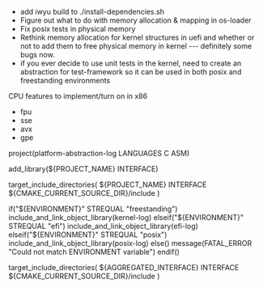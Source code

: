 - add iwyu build to ./install-dependencies.sh
- Figure out what to do with memory allocation & mapping in os-loader
- Fix posix tests in physical memory
- Rethink memory allocation for kernel structures in uefi and whether or not to add them to free physical memory in kernel --- definitely some bugs now.
- if you ever decide to use unit tests in the kernel, need to create an abstraction for test-framework so it can be used in both posix and freestanding environments

CPU features to implement/turn on in x86

- fpu
- sse
- avx
- gpe

project(platform-abstraction-log LANGUAGES C ASM)

add_library(${PROJECT_NAME} INTERFACE)

target_include_directories(
${PROJECT_NAME}
INTERFACE ${CMAKE_CURRENT_SOURCE_DIR}/include
)

if("${ENVIRONMENT}" STREQUAL "freestanding")
    include_and_link_object_library(kernel-log)
elseif("${ENVIRONMENT}" STREQUAL "efi")
include_and_link_object_library(efi-log)
elseif("${ENVIRONMENT}" STREQUAL "posix")
include_and_link_object_library(posix-log)
else()
message(FATAL_ERROR "Could not match ENVIRONMENT variable")
endif()

target_include_directories(
${AGGREGATED_INTERFACE}
INTERFACE ${CMAKE_CURRENT_SOURCE_DIR}/include
)
